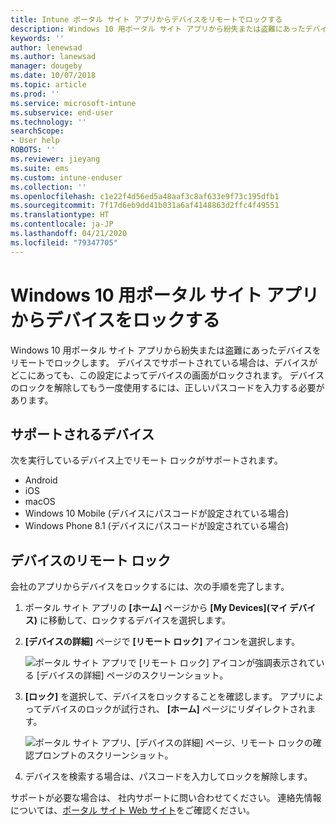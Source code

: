 ```yaml
---
title: Intune ポータル サイト アプリからデバイスをリモートでロックする
description: Windows 10 用ポータル サイト アプリから紛失または盗難にあったデバイスをリモートでロックする
keywords: ''
author: lenewsad
ms.author: lanewsad
manager: dougeby
ms.date: 10/07/2018
ms.topic: article
ms.prod: ''
ms.service: microsoft-intune
ms.subservice: end-user
ms.technology: ''
searchScope:
- User help
ROBOTS: ''
ms.reviewer: jieyang
ms.suite: ems
ms.custom: intune-enduser
ms.collection: ''
ms.openlocfilehash: c1e22f4d56ed5a48aaf3c8af633e9f73c195dfb1
ms.sourcegitcommit: 7f17d6eb9dd41b031a6af4148863d2ffc4f49551
ms.translationtype: HT
ms.contentlocale: ja-JP
ms.lasthandoff: 04/21/2020
ms.locfileid: "79347705"
---
```

# <a name="lock-your-device-from-the-company-portal-app-for-windows-10"></a>Windows 10 用ポータル サイト アプリからデバイスをロックする

Windows 10 用ポータル サイト アプリから紛失または盗難にあったデバイスをリモートでロックします。 デバイスでサポートされている場合は、デバイスがどこにあっても、この設定によってデバイスの画面がロックされます。 デバイスのロックを解除してもう一度使用するには、正しいパスコードを入力する必要があります。

## <a name="supported-devices"></a>サポートされるデバイス

次を実行しているデバイス上でリモート ロックがサポートされます。  

* Android
* iOS
* macOS
* Windows 10 Mobile (デバイスにパスコードが設定されている場合)
* Windows Phone 8.1 (デバイスにパスコードが設定されている場合) 
  
## <a name="remote-lock-device"></a>デバイスのリモート ロック
会社のアプリからデバイスをロックするには、次の手順を完了します。  

1. ポータル サイト アプリの **[ホーム]** ページから **[My Devices]\(マイ デバイス\)** に移動して、ロックするデバイスを選択します。

2. **[デバイスの詳細]** ページで **[リモート ロック]** アイコンを選択します。  


   ![ポータル サイト アプリで [リモート ロック] アイコンが強調表示されている [デバイスの詳細] ページのスクリーンショット。](./media/1804_remote_lock_Windows_CPapp_05.png)  

3. **[ロック]** を選択して、デバイスをロックすることを確認します。 アプリによってデバイスのロックが試行され、 **[ホーム]** ページにリダイレクトされます。  


   ![ポータル サイト アプリ、[デバイスの詳細] ページ、リモート ロックの確認プロンプトのスクリーンショット。](./media/1804_remote_lock_Windows_CPapp_06.png)  

4. デバイスを検索する場合は、パスコードを入力してロックを解除します。  

サポートが必要な場合は、 社内サポートに問い合わせてください。 連絡先情報については、[ポータル サイト Web サイト](https://go.microsoft.com/fwlink/?linkid=2010980)をご確認ください。
